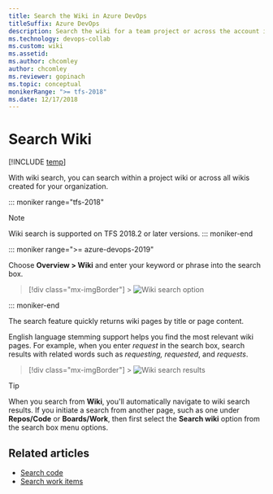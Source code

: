 ```yaml
---
title: Search the Wiki in Azure DevOps
titleSuffix: Azure DevOps
description: Search the wiki for a team project or across the account in Azure DevOps
ms.technology: devops-collab
ms.custom: wiki
ms.assetid:
ms.author: chcomley
author: chcomley
ms.reviewer: gopinach
ms.topic: conceptual
monikerRange: ">= tfs-2018"
ms.date: 12/17/2018
---
```


# Search Wiki

[!INCLUDE [temp](../../includes/version-vsts-tfs-2018.md)]

With wiki search, you can search within a project wiki or across all wikis created for your organization.

::: moniker range="tfs-2018"

> [!NOTE]  
> Wiki search is supported on TFS 2018.2 or later versions.
> ::: moniker-end

::: moniker range=">= azure-devops-2019"

Choose **Overview > Wiki** and enter your keyword or phrase into the search box.

> [!div class="mx-imgBorder"] > ![Wiki search option](media/search/search-wiki-vert.png)

::: moniker-end

The search feature quickly returns wiki pages by title or page content.

English language stemming support helps you find the most relevant wiki pages. For example, when you enter _request_ in the search box, search results with related words such as _requesting, requested_, and _requests_.

> [!div class="mx-imgBorder"] > ![Wiki search results](media/search/wiki-search-example-vert.png)

> [!TIP]
> When you search from **Wiki**, you'll automatically navigate to wiki search results. If you initiate a search from another page, such as one under **Repos/Code** or **Boards/Work**, then first select the **Search wiki** option from the search box menu options.

## Related articles

- [Search code](..//search/code-search.md)
- [Search work items](..//search/work-item-search.md)
